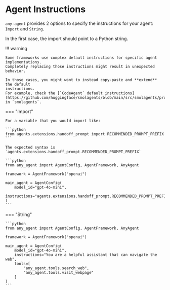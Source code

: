 # Agent Instructions

`any-agent` provides 2 options to specify the instructions for your agent: `Import` and `String`.

In the first case, the import should point to a Python string.

!!! warning

    Some frameworks use complex default instructions for specific agent implementations.
    Completely replacing those instructions might result in unexpected behavior.

    In those cases, you might want to instead copy-paste and **extend** the default
    instructions.
    For example, check the [`CodeAgent` default instructions](https://github.com/huggingface/smolagents/blob/main/src/smolagents/prompts/code_agent.yaml) in `smolagents`.

=== "Import"

    For a variable that you would import like:

    ```python
    from agents.extensions.handoff_prompt import RECOMMENDED_PROMPT_PREFIX
    ```

    The expected syntax is `agents.extensions.handoff_prompt.RECOMMENDED_PROMPT_PREFIX`

    ```python
    from any_agent import AgentConfig, AgentFramework, AnyAgent

    framework = AgentFramework("openai")

    main_agent = AgentConfig(
        model_id="gpt-4o-mini",
        instructions="agents.extensions.handoff_prompt.RECOMMENDED_PROMPT_PREFIX",
    )
    ```

=== "String"

    ```python
    from any_agent import AgentConfig, AgentFramework, AnyAgent

    framework = AgentFramework("openai")

    main_agent = AgentConfig(
        model_id="gpt-4o-mini",
        instructions="You are a helpful assistant that can navigate the web",
        tools=[
            "any_agent.tools.search_web",
            "any_agent.tools.visit_webpage"
        ]
    )
    ```
